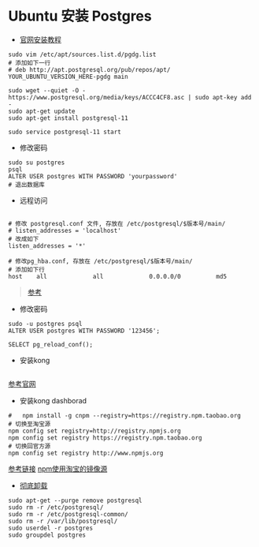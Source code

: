 # Ubuntu 安装 Postgres

* [官网安装教程](https://www.postgresql.org/download/linux/ubuntu/)
```shell
sudo vim /etc/apt/sources.list.d/pgdg.list
# 添加如下一行
# deb http://apt.postgresql.org/pub/repos/apt/ YOUR_UBUNTU_VERSION_HERE-pgdg main

sudo wget --quiet -O - https://www.postgresql.org/media/keys/ACCC4CF8.asc | sudo apt-key add -
sudo apt-get update
sudo apt-get install postgresql-11

sudo service postgresql-11 start
```

* 修改密码
```shell
sudo su postgres
psql
ALTER USER postgres WITH PASSWORD 'yourpassword'
# 退出数据库
```

* 远程访问
```shell

# 修改 postgresql.conf 文件, 存放在 /etc/postgresql/$版本号/main/
# listen_addresses = 'localhost'
# 改成如下
listen_addresses = '*'

# 修改pg_hba.conf, 存放在 /etc/postgresql/$版本号/main/
# 添加如下行
host    all             all             0.0.0.0/0          md5
```
> [参考](https://my.oschina.net/u/1011130/blog/2988178)

* 修改密码
```shell
sudo -u postgres psql
ALTER USER postgres WITH PASSWORD '123456';

SELECT pg_reload_conf();

```

* 安装kong
```shell

```



[参考官网](https://docs.konghq.com/install/ubuntu/?_ga=2.233576862.1057771421.1580647994-185606844.1580647994)


* 安装kong dashborad
```shell
#   npm install -g cnpm --registry=https://registry.npm.taobao.org
# 切换至淘宝源
​​​​​​​npm config set registry=http://registry.npmjs.org
npm config set registry https://registry.npm.taobao.org
# 切换回官方源
npm config set registry http://www.npmjs.org

```
[参考链接](https://blog.csdn.net/tangsl388/article/details/82851505)
[npm使用淘宝的镜像源](https://blog.csdn.net/tangsl388/article/details/82851505)


* [彻底卸载](https://www.cnblogs.com/hanshuai/p/8745952.html)
```shell
sudo apt-get --purge remove postgresql
sudo rm -r /etc/postgresql/
sudo rm -r /etc/postgresql-common/
sudo rm -r /var/lib/postgresql/
sudo userdel -r postgres
sudo groupdel postgres
```

